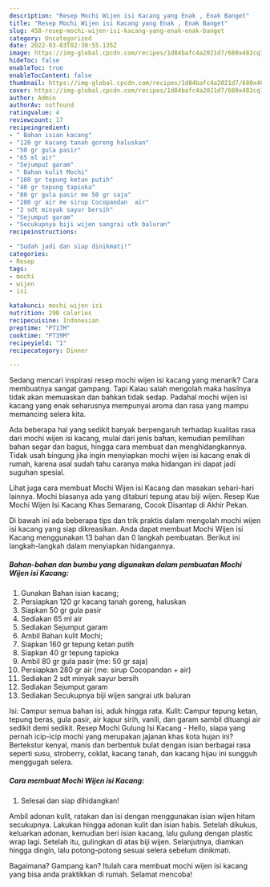 ```yaml
---
description: "Resep Mochi Wijen isi Kacang yang Enak , Enak Banget"
title: "Resep Mochi Wijen isi Kacang yang Enak , Enak Banget"
slug: 458-resep-mochi-wijen-isi-kacang-yang-enak-enak-banget
category: Uncategorized
date: 2022-03-03T02:30:55.135Z
image: https://img-global.cpcdn.com/recipes/1d84bafc4a2021d7/680x482cq70/mochi-wijen-isi-kacang-foto-resep-utama.jpg
hideToc: false
enableToc: true
enableTocContent: false
thumbnail: https://img-global.cpcdn.com/recipes/1d84bafc4a2021d7/680x482cq70/mochi-wijen-isi-kacang-foto-resep-utama.jpg
cover: https://img-global.cpcdn.com/recipes/1d84bafc4a2021d7/680x482cq70/mochi-wijen-isi-kacang-foto-resep-utama.jpg
author: Admin
authorAv: notfound
ratingvalue: 4
reviewcount: 17
recipeingredient:
- " Bahan isian kacang"
- "120 gr kacang tanah goreng haluskan"
- "50 gr gula pasir"
- "65 ml air"
- "Sejumput garam"
- " Bahan kulit Mochi"
- "160 gr tepung ketan putih"
- "40 gr tepung tapioka"
- "80 gr gula pasir me 50 gr saja"
- "280 gr air me sirup Cocopandan  air"
- "2 sdt minyak sayur bersih"
- "Sejumput garam"
- "Secukupnya biji wijen sangrai utk baluran"
recipeinstructions:

- "Sudah jadi dan siap dinikmati!"
categories:
- Resep
tags:
- mochi
- wijen
- isi

katakunci: mochi wijen isi 
nutrition: 290 calories
recipecuisine: Indonesian
preptime: "PT17M"
cooktime: "PT39M"
recipeyield: "1"
recipecategory: Dinner

---
```



Sedang mencari inspirasi resep mochi wijen isi kacang yang menarik? Cara membuatnya sangat gampang. Tapi Kalau salah mengolah maka hasilnya tidak akan memuaskan dan bahkan tidak sedap. Padahal mochi wijen isi kacang yang enak seharusnya mempunyai aroma dan rasa yang mampu memancing selera kita.


Ada beberapa hal yang sedikit banyak berpengaruh terhadap kualitas rasa dari mochi wijen isi kacang, mulai dari jenis bahan, kemudian pemilihan bahan segar dan bagus, hingga cara membuat dan menghidangkannya. Tidak usah bingung jika ingin menyiapkan mochi wijen isi kacang enak di rumah, karena asal sudah tahu caranya maka hidangan ini dapat jadi suguhan spesial.

Lihat juga cara membuat Mochi Wijen isi Kacang dan masakan sehari-hari lainnya. Mochi biasanya ada yang ditaburi tepung atau biji wijen. Resep Kue Mochi Wijen Isi Kacang Khas Semarang, Cocok Disantap di Akhir Pekan.


Di bawah ini ada beberapa tips dan trik praktis dalam mengolah mochi wijen isi kacang yang siap dikreasikan. Anda dapat membuat Mochi Wijen isi Kacang menggunakan 13 bahan dan 0 langkah pembuatan. Berikut ini langkah-langkah dalam menyiapkan hidangannya.

<!--inarticleads1-->

##### Bahan-bahan dan bumbu yang digunakan dalam pembuatan Mochi Wijen isi Kacang:

1. Gunakan  Bahan isian kacang;
1. Persiapkan 120 gr kacang tanah goreng, haluskan
1. Siapkan 50 gr gula pasir
1. Sediakan 65 ml air
1. Sediakan Sejumput garam
1. Ambil  Bahan kulit Mochi;
1. Siapkan 160 gr tepung ketan putih
1. Siapkan 40 gr tepung tapioka
1. Ambil 80 gr gula pasir (me: 50 gr saja)
1. Persiapkan 280 gr air (me: sirup Cocopandan + air)
1. Sediakan 2 sdt minyak sayur bersih
1. Sediakan Sejumput garam
1. Sediakan Secukupnya biji wijen sangrai utk baluran


Isi: Campur semua bahan isi, aduk hingga rata. Kulit: Campur tepung ketan, tepung beras, gula pasir, air kapur sirih, vanili, dan garam sambil dituangi air sedikit demi sedikit. Resep Mochi Gulung Isi Kacang - Hello, siapa yang pernah icip-icip mochi yang merupakan jajanan khas kota hujan ini? Bertekstur kenyal, manis dan berbentuk bulat dengan isian berbagai rasa seperti susu, stroberry, coklat, kacang tanah, dan kacang hijau ini sungguh menggugah selera. 

<!--inarticleads2-->

##### Cara membuat Mochi Wijen isi Kacang:


1. Selesai dan siap dihidangkan!

Ambil adonan kulit, ratakan dan isi dengan menggunakan isian wijen hitam secukupnya. Lakukan hingga adonan kulit dan isian habis. Setelah dikukus, keluarkan adonan, kemudian beri isian kacang, lalu gulung dengan plastic wrap lagi. Setelah itu, gulingkan di atas biji wijen. Selanjutnya, diamkan hingga dingin, lalu potong-potong sesuai selera sebelum dinikmati. 

Bagaimana? Gampang kan? Itulah cara membuat mochi wijen isi kacang yang bisa anda praktikkan di rumah. Selamat mencoba!

